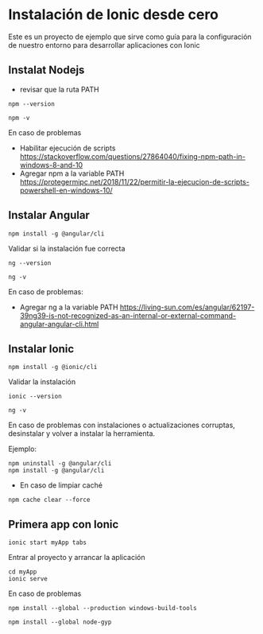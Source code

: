

# Instalación de Ionic desde cero
Este es un proyecto de ejemplo que sirve como guía para la configuración de nuestro entorno para desarrollar aplicaciones con Ionic

## Instalat Nodejs

- revisar que la ruta PATH
```
npm --version
```

```
npm -v
```

En caso de problemas
- Habilitar ejecución de scripts
https://stackoverflow.com/questions/27864040/fixing-npm-path-in-windows-8-and-10
- Agregar npm a la variable PATH 
https://protegermipc.net/2018/11/22/permitir-la-ejecucion-de-scripts-powershell-en-windows-10/

## Instalar Angular
```
npm install -g @angular/cli 
```


Validar si la instalación fue correcta
```
ng --version
```

```
ng -v
```
En caso de problemas:

- Agregar ng a la variable PATH
https://living-sun.com/es/angular/62197-39ng39-is-not-recognized-as-an-internal-or-external-command-angular-angular-cli.html


## Instalar Ionic

```
npm install -g @ionic/cli
```

Validar la instalación
```
ionic --version
```

```
ng -v
```


En caso de problemas con instalaciones o actualizaciones corruptas, desinstalar y volver a instalar la herramienta.

Ejemplo:
```
npm uninstall -g @angular/cli
npm install -g @angular/cli
```
- En caso de limpiar caché
```
npm cache clear --force
```


## Primera app con Ionic
```
ionic start myApp tabs
```
Entrar al proyecto y arrancar la aplicación
```
cd myApp 
ionic serve
```

En caso de problemas
```
npm install --global --production windows-build-tools
```
```
npm install --global node-gyp
```
